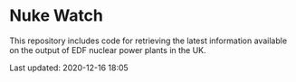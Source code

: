 # Nuke Watch

This repository includes code for retrieving the latest information available on the output of EDF nuclear power plants in the UK.

Last updated: 2020-12-16 18:05
